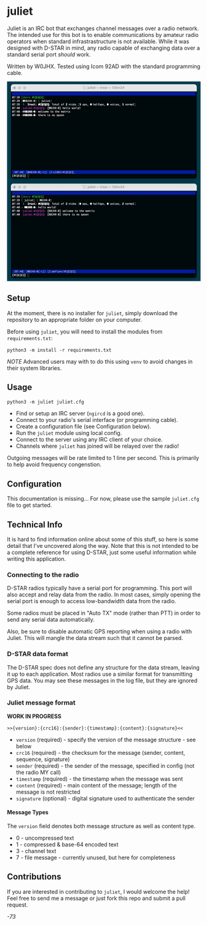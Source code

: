 # juliet #

Juliet is an IRC bot that exchanges channel messages over a radio network.  The intended
use for this bot is to enable communications by amateur radio operators when standard
infrastrastructure is not available.  While it was designed with D-STAR in mind, any
radio capable of exchanging data over a standard serial port _should_ work.

Written by W0JHX.  Tested using Icom 92AD with the standard programming cable.

![Chat Session](docs/hello_world.png)

## Setup ##

At the moment, there is no installer for `juliet`, simply download the repository to an
appropriate folder on your computer.

Before using `juliet`, you will need to install the modules from `requirements.txt`:

```
python3 -m install -r requirements.txt
```

*NOTE* Advanced users may with to do this using `venv` to avoid changes in their
system libraries.

## Usage ##

```
python3 -m juliet juliet.cfg
```

- Find or setup an IRC server (`ngircd` is a good one).
- Connect to your radio's serial interface (or programming cable).
- Create a configuration file (see Configuration below).
- Run the `juliet` module using local config.
- Connect to the server using any IRC client of your choice.
- Channels where `juliet` has joined will be relayed over the radio!

Outgoing messages will be rate limited to 1 line per second.  This is primarily to help
avoid frequency congenstion.

## Configuration ##

This documentation is missing...  For now, please use the sample `juliet.cfg` file to
get started.

## Technical Info ##

It is hard to find information online about some of this stuff, so here is some detail
that I've uncovered along the way.  Note that this is not intended to be a complete
reference for using D-STAR, just some useful information while writing this application.

### Connecting to the radio ###

D-STAR radios typically have a serial port for programming.  This port will also accept and
relay data from the radio.  In most cases, simply opening the serial port is enough to
access low-bandwidth data from the radio.

Some radios must be placed in "Auto TX" mode (rather than PTT) in order to send any serial
data automatically.

Also, be sure to disable automatic GPS reporting when using a radio with Juliet.  This will
mangle the data stream such that it cannot be parsed.

### D-STAR data format ###

The D-STAR spec does not define any structure for the data stream, leaving it up to each
application.  Most radios use a similar format for transmitting GPS data.  You may see these
messages in the log file, but they are ignored by Juliet.

### Juliet message format ###

**WORK IN PROGRESS**

```
>>{version}:{crc16}:{sender}:{timestamp}:{content}:{signature}<<
```

* `version` (required) - specify the version of the message structure - see below
* `crc16` (required) - the checksum for the message (sender, content, sequence, signature)
* `sender` (required) - the sender of the message, specified in config (not the radio MY call)
* `timestamp` (required) - the timestamp when the message was sent
* `content` (required) - main content of the message; length of the message is not restricted
* `signature` (optional) - digital signature used to authenticate the sender

#### Message Types ####

The `version` field denotes both message structure as well as content type.

* 0 - uncompressed text
* 1 - compressed & base-64 encoded text
* 3 - channel text
* 7 - file message - currently unused, but here for completeness

## Contributions ##

If you are interested in contributing to `juliet`, I would welcome the help!  Feel free
to send me a message or just fork this repo and submit a pull request.

_-73_
